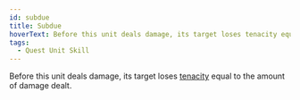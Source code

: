 ```yaml
---
id: subdue
title: Subdue
hoverText: Before this unit deals damage, its target loses tenacity equal to the amount of damage dealt.
tags:
  - Quest Unit Skill
---
```


Before this unit deals damage, its target loses [tenacity](/docs/all/glossary/tenacity) equal to the amount of damage dealt.
